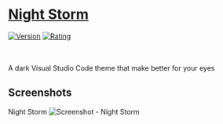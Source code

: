 # [Night Storm](https://marketplace.visualstudio.com/items?itemName=x)
[![Version](https://vsmarketplacebadge.apphb.com/version/x.svg)](https://marketplace.visualstudio.com/items?itemName=x)
[![Rating](https://vsmarketplacebadge.apphb.com/rating-star/x.svg)](https://marketplace.visualstudio.com/items?itemName=x)

<br><br>A dark Visual Studio Code theme that make better for your eyes

## Screenshots
Night Storm
![Screenshot - Night Storm]()